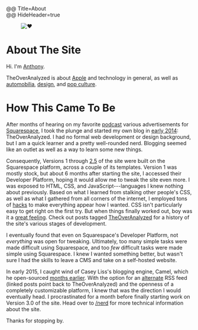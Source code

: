 @@ Title=About  
@@ HideHeader=true  

<figure class="figright">
	<img src="http://d.pr/i/1d53F+" alt="❤️">
</figure>

<h1 id="info">About The Site</h1>

Hi. I'm [Anthony][ant].

TheOverAnalyzed is about [Apple][theoveranalyzed] and technology in general, as well as [automobilia][theoveranalyzed 2], [design][theoveranalyzed 3], and [pop culture][theoveranalyzed 4].

<h1 id="howthiscametobe">How This Came To Be</h1>

After months of hearing on my favorite [podcast][atp] various advertisements for [Squarespace][ss], I took the plunge and started my own blog in [early 2014][ear]: TheOverAnalyzed. I had no formal web development or design background, but I am a quick learner and a pretty well-rounded nerd. Blogging seemed like an outlet as well as a way to learn some new things.

Consequently, Versions 1 through [2.5][instagram] of the site were built on the Squarespace platform, across a couple of its templates. Version 1 was mostly stock, but about 6 months after starting the site, I accessed their Developer Platform, hoping it would allow me to tweak the site even more. I was exposed to HTML, CSS, and JavaScript---languages I knew nothing about previously. Based on what I learned from stalking other people's CSS, as well as what I gathered from all corners of the internet, I employed tons of [hacks][hacks] to make everything appear how I wanted. CSS isn't particularly easy to get right on the first try. But when things finally worked out, boy was it a [great feeling][twitter]. Check out posts tagged [TheOverAnalyzed][toa] for a history of the site's various stages of development.

I eventually found that even on Squarespace's Developer Platform, not *everything* was open for tweaking. Ultimately, too many simple tasks were made difficult using Squarespace, and too *few* difficult tasks were made simple using Squarespace. I knew I wanted something better, but wasn't sure I had the skills to leave a CMS and take on a self-hosted website.

In early 2015, I caught wind of Casey Liss's blogging engine, Camel, which he open-sourced [months earlier][caseyliss]. With the option for an [alternate][rssa] RSS feed (linked posts point back to TheOverAnalyzed) and the openness of a completely customizable platform, I knew that was the direction I would eventually head. I procrastinated for a month before finally starting work on Version 3.0 of the site. Head over to [/nerd][nerd] for more technical information about the site.

Thanks for stopping by.

[ant]: http://www.twitter.com/toniwonkanobi
[atp]: http://atp.fm
[caseyliss]: http://www.caseyliss.com/2014/5/2/camel-open-sourced
[ear]: https://twitter.com/TheOverAnalyzed/status/430233457029947392
[hacks]: /tags/Squarespace
[instagram]: https://instagram.com/p/2oFqCowLyD/?taken-by=theoveranalyzed
[nerd]: /nerd
[ss]: http://www.squarespace.com
[toa]: /tags/TheOverAnalyzed
[rssa]: /rss-alternate
[theoveranalyzed]: /tags/Apple
[theoveranalyzed 2]: /tags/cars
[theoveranalyzed 3]: /tags/design
[theoveranalyzed 4]: /tags/pop%20culture
[twitter]: https://twitter.com/caseyliss/status/601133285356531712